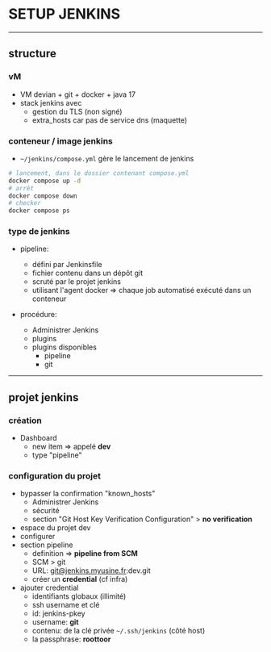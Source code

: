 # SETUP JENKINS

---

## structure

### vM

* VM devian + git + docker + java 17
* stack jenkins avec
   - gestion du TLS (non signé)
   - extra_hosts car pas de service dns (maquette)

### conteneur / image jenkins

* `~/jenkins/compose.yml` gère le lancement de jenkins
```bash
# lancement, dans le dossier contenant compose.yml
docker compose up -d
# arrêt
docker compose down
# checker
docker compose ps
``` 

### type de jenkins

* pipeline:
   - défini par Jenkinsfile
   - fichier contenu dans un dépôt git
   - scruté par le projet jenkins
   - utilisant l'agent docker => chaque job automatisé exécuté dans un conteneur

* procédure:
   - Administrer Jenkins
   - plugins
   - plugins disponibles
     + pipeline
     + git

---

## projet jenkins

### création

* Dashboard
  - new item => appelé **dev**
  - type "pipeline"

### configuration du projet
  - bypasser la confirmation "known_hosts"
    + Administrer Jenkins
    + sécurité
    + section "Git Host Key Verification Configuration" > **no verification**
  - espace du projet dev
  - configurer
  - section pipeline
    + definition => **pipeline from SCM**
    + SCM > git
    + URL: git@jenkins.myusine.fr:dev.git
    + créer un **credential** (cf infra)
  - ajouter credential
    + identifiants globaux (illimité)
    + ssh username et clé
    + id: jenkins-pkey
    + username: **git**
    + contenu: de la clé privée `~/.ssh/jenkins` (côté host)
    + la passphrase: **roottoor**